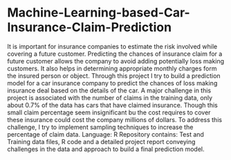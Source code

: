 # Machine-Learning-based-Car-Insurance-Claim-Prediction
It is important for insurance companies to estimate the risk involved while covering a future customer. Predicting the chances of insurance claim for a future customer allows the company to avoid adding potentially loss making customers. It also helps in determining appropriate monthly charges form the insured person or object. Through this project I try to build a prediction model for a car insurance company to predict the chances of loss making insurance deal based on the details of the car. A major challenge in this project is associated with the number of claims in the training data, only about 0.7% of the data has cars that have claimed insurance. Though this small claim percentage seem insignificant bu the cost requires to cover these insurance could cost the company millions of dollars. To address this challenge, I try to implement sampling techniques to increase the percentage of claim data.  Language: R  Repository contains: Test and Training data files, R code and a detailed project report conveying challenges in the data and approach to build a final prediction model.
